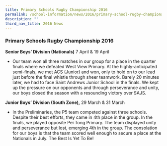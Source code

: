 ```yaml
---
title: Primary Schools Rugby Championship 2016
permalink: /school-information/news/2016/primary-school-rugby-championships/
description: ""
third_nav_title: 2016 News
---
```

### **Primary Schools Rugby Championship 2016**
**Senior Boys’ Division (Nationals)** 7 April & 19 April
* Our team won all three matches in our group for a place in the quarter finals where we defeated West View Primary. At the highly-anticipated semi-finals, we met ACS (Junior) and won, only to hold on to our lead just before the final whistle through sheer teamwork. Barely 20 minutes later, we had to face Saint Andrews Junior School in the finals. We kept up the pressure on our opponents and through perseverance and unity, our boys closed the season with a resounding victory over SAJS.

**Junior Boys’ Division (South Zone),** 29 March & 31 March
* In the Preliminaries, the P5 team competed against three schools. Despite their best efforts, they came in 4th place in the group. In the finals, we played opposite Pei Tong Primary. The team displayed unity and perseverance but lost, emerging 4th in the group. The consolation for our boys is that the team scored well enough to secure a place at the Nationals in July. The Best Is Yet To Be!